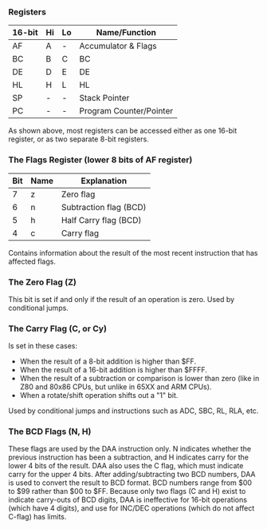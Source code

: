 ### Registers

16-bit |Hi |Lo | Name/Function
-------|---|---|--------------
   AF  | A | - | Accumulator & Flags
   BC  | B | C | BC
   DE  | D | E | DE
   HL  | H | L | HL
   SP  | - | - | Stack Pointer
   PC  | - | - | Program Counter/Pointer

As shown above, most registers can be accessed either as one 16-bit
register, or as two separate 8-bit registers.

### The Flags Register (lower 8 bits of AF register)

Bit | Name | Explanation
----|------|-------
  7 |   z  | Zero flag
  6 |   n  | Subtraction flag (BCD)
  5 |   h  | Half Carry flag (BCD)
  4 |   c  | Carry flag

Contains information about the result of the most recent instruction that has affected
flags.

### The Zero Flag (Z)

This bit is set if and only if the result of an operation is zero. Used by conditional jumps.

### The Carry Flag (C, or Cy)

Is set in these cases:
- When the result of a 8-bit addition is higher than $FF.
- When the result of a 16-bit addition is higher than $FFFF.
- When the result of a subtraction or comparison
is lower than zero (like in Z80 and 80x86 CPUs, but unlike in
65XX and ARM CPUs).
- When a rotate/shift operation shifts out a \"1\" bit.

Used by conditional jumps and
instructions such as ADC, SBC, RL, RLA, etc.

### The BCD Flags (N, H)

These flags are used by the DAA instruction only. N indicates
whether the previous instruction has been a subtraction,
and H indicates carry for the lower 4 bits of the result. DAA also uses the C flag,
which must indicate carry for the upper 4 bits. After adding/subtracting two
BCD numbers, DAA is used to convert the result to BCD format. BCD
numbers range from $00 to $99 rather than $00 to $FF. Because only two flags
(C and H) exist to indicate carry-outs of BCD digits, DAA is ineffective for
16-bit operations (which have 4 digits), and use for INC/DEC operations
(which do not affect C-flag) has limits.

